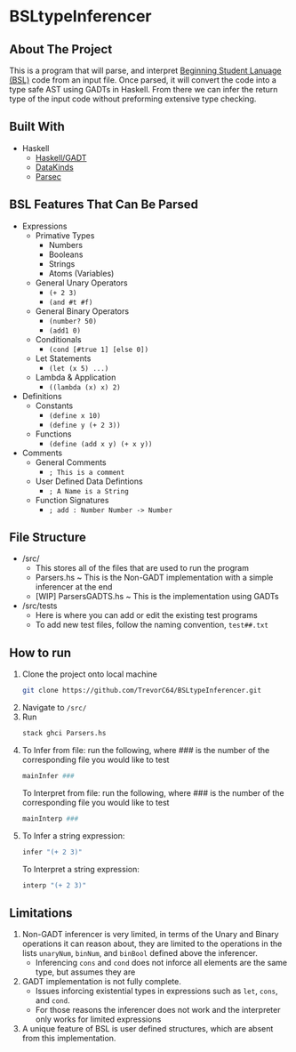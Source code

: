 # BSLtypeInferencer

## About The Project

This is a program that will parse, and interpret [Beginning Student Lanuage (BSL)](https://docs.racket-lang.org/htdp-langs/beginner.html) code from an input file. Once parsed, it will convert the code into a type safe AST using GADTs in Haskell. From there we can infer the return type of the input code without preforming extensive type checking. 

## Built With

* Haskell
  * [Haskell/GADT](https://en.wikibooks.org/wiki/Haskell/GADT)
  * [DataKinds](https://ghc.gitlab.haskell.org/ghc/doc/users_guide/exts/data_kinds.html)
  * [Parsec](https://hackage.haskell.org/package/parsec)

## BSL Features That Can Be Parsed

* Expressions
  * Primative Types
    * Numbers
    * Booleans
    * Strings
    * Atoms (Variables)
  * General Unary Operators
    * `(+ 2 3)`
    * `(and #t #f)`
  * General Binary Operators
    * `(number? 50)`
    * `(add1 0)`
  * Conditionals
    * `(cond [#true 1] [else 0])`
  * Let Statements
    * `(let (x 5) ...)`
  * Lambda & Application
    * `((lambda (x) x) 2)`
* Definitions
  * Constants
    * `(define x 10)`
    * `(define y (+ 2 3))`
  * Functions
    * `(define (add x y) (+ x y))`
* Comments
  * General Comments
    * `; This is a comment`
  * User Defined Data Defintions
    * `; A Name is a String`
  * Function Signatures
    * `; add : Number Number -> Number`
  
## File Structure

* /src/ 
  * This stores all of the files that are used to run the program
  * Parsers.hs ~ This is the Non-GADT implementation with a simple inferencer at the end
  * [WIP] ParsersGADTS.hs ~ This is the implementation using GADTs
* /src/tests
  * Here is where you can add or edit the existing test programs
  * To add new test files, follow the naming convention, `test##.txt`

## How to run

1. Clone the project onto local machine
   ```sh
   git clone https://github.com/TrevorC64/BSLtypeInferencer.git
   ```
2. Navigate to `/src/`
3. Run 
   ```sh
   stack ghci Parsers.hs
   ```
3. To Infer from file: run the following, where ### is the number of the corresponding file you would like to test 
   ```sh
   mainInfer ###
   ```
   To Interpret from file: run the following, where ### is the number of the corresponding file you would like to test 
   ```sh
   mainInterp ###
   ```
4. To Infer a string expression:
    ```sh
   infer "(+ 2 3)"
   ```
   To Interpret a string expression:
   ```sh
   interp "(+ 2 3)"
   ```

## Limitations
1. Non-GADT inferencer is very limited, in terms of the Unary and Binary operations it can reason about, they are limited to the operations in the lists `unaryNum`, `binNum`, and `binBool` defined above the inferencer.
   * Inferencing  `cons` and `cond` does not inforce all elements are the same type, but assumes they are
2. GADT implementation is not fully complete.
   * Issues inforcing existential types in expressions such as `let`, `cons`, and `cond`.
   * For those reasons the inferencer does not work and the interpreter only works for limited expressions
3. A unique feature of BSL is user defined structures, which are absent from this implementation.
 




